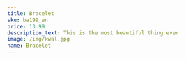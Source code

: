 ```yaml
---
title: Bracelet
sku: ba199_en
price: 13.99
description_text: This is the most beautiful thing ever
image: /img/kwal.jpg
name: Bracelet
---
```

